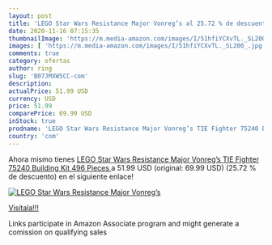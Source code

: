```yaml
---
layout: post
title: 'LEGO Star Wars Resistance Major Vonreg’s al 25.72 % de descuento'
date: 2020-11-16 07:15:35
thumbnailImage: 'https://m.media-amazon.com/images/I/51hfiYCXvTL._SL200_.jpg'
images: [ 'https://m.media-amazon.com/images/I/51hfiYCXvTL._SL200_.jpg' ]
comments: true
category: ofertas
author: ring
slug: 'B07JMXW5CC-com'
description:
actualPrice: 51.99 USD
currency: USD
price: 51.99
comparePrice: 69.99 USD
inStock: true
prodname: 'LEGO Star Wars Resistance Major Vonreg’s TIE Fighter 75240 Building Kit  496 Pieces '
country: 'com'
---
```


Ahora mismo tienes [LEGO Star Wars Resistance Major Vonreg’s TIE Fighter 75240 Building Kit  496 Pieces ](https://www.amazon.com/dp/B07JMXW5CC/?tag=tolees-20) a 51.99 USD (original: 69.99 USD) (25.72 %  de descuento) en el siguiente enlace!

[![LEGO Star Wars Resistance Major Vonreg’s](https://m.media-amazon.com/images/I/51hfiYCXvTL._SL200_.jpg)](https://www.amazon.com/dp/B07JMXW5CC/?tag=tolees-20)

[Visítala!!!](https://www.amazon.com/dp/B07JMXW5CC/?tag=tolees-20)

Links participate in Amazon Associate program and might generate a comission on qualifying sales
